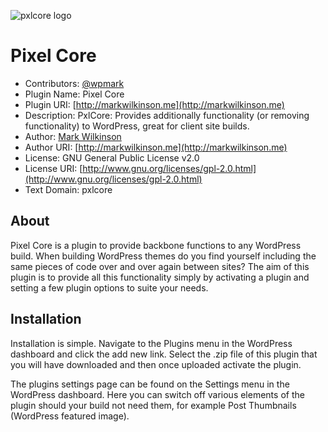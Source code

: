 ![pxlcore logo](http://content.pixeljunction.co.uk/assets/plugin-logos/pxl-core.jpg)

# Pixel Core

* Contributors: [@wpmark](http://twitter.com/wpmark)
* Plugin Name: Pixel Core
* Plugin URI: [http://markwilkinson.me](http://markwilkinson.me)
* Description: PxlCore: Provides additionally functionality (or removing functionality) to WordPress, great for client site builds.
* Author: [Mark Wilkinson](http://markwilkinson.me)
* Author URI: [http://markwilkinson.me](http://markwilkinson.me)
* License: GNU General Public License v2.0
* License URI: [http://www.gnu.org/licenses/gpl-2.0.html](http://www.gnu.org/licenses/gpl-2.0.html)
* Text Domain: pxlcore

## About

Pixel Core is a plugin to provide backbone functions to any WordPress build. When building WordPress themes do you find yourself including the same pieces of code over and over again between sites? The aim of this plugin is to provide all this functionality simply by activating a plugin and setting a few plugin options to suite your needs.

## Installation

Installation is simple. Navigate to the Plugins menu in the WordPress dashboard and click the add new link. Select the .zip file of this plugin that you will have downloaded and then once uploaded activate the plugin.

The plugins settings page can be found on the Settings menu in the WordPress dashboard. Here you can switch off various elements of the plugin should your build not need them, for example Post Thumbnails (WordPress featured image).
